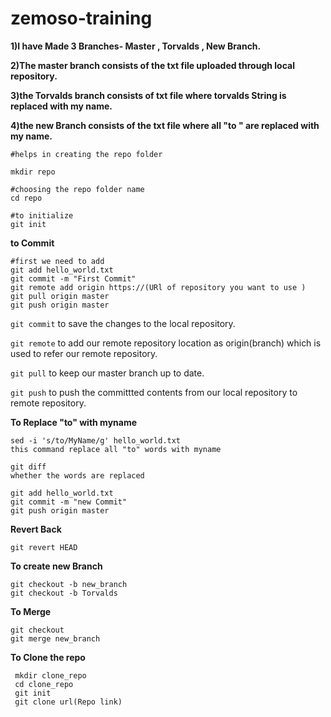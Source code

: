 # zemoso-training


**1)I have Made 3 Branches-  Master , Torvalds , New Branch.**

**2)The master branch consists of the txt file uploaded through local repository.**

**3)the Torvalds branch consists of txt file where  torvalds String is replaced  with my name.**


**4)the new Branch consists of the txt file where all "to " are replaced with my name.**


```
#helps in creating the repo folder

mkdir repo

#choosing the repo folder name
cd repo

#to initialize
git init
```

**to Commit**
```
#first we need to add
git add hello_world.txt
git commit -m "First Commit"
git remote add origin https://(URl of repository you want to use )
git pull origin master
git push origin master

```
```git commit``` to save the changes to the local repository.

```git remote``` to add our remote repository location as origin(branch) which is used to refer our remote repository.

```git pull```  to keep our master branch up to date.

```git push```  to push the committted contents from our local repository to remote repository.

**To Replace "to" with myname**

```
sed -i 's/to/MyName/g' hello_world.txt
this command replace all "to" words with myname

```
```
git diff
whether the words are replaced 

```

```
git add hello_world.txt
git commit -m "new Commit" 
git push origin master

```

**Revert Back**
``` 
git revert HEAD
```

**To create new Branch**
```
git checkout -b new_branch
git checkout -b Torvalds
```

**To Merge**
```
git checkout
git merge new_branch
```

**To Clone the repo**
```
 mkdir clone_repo
 cd clone_repo
 git init
 git clone url(Repo link)

```


